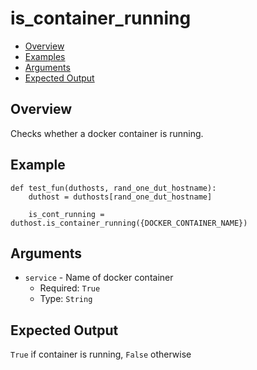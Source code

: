 # is_container_running

- [Overview](#overview)
- [Examples](#examples)
- [Arguments](#arguments)
- [Expected Output](#expected-output)

## Overview
Checks whether a docker container is running.

## Example
```
def test_fun(duthosts, rand_one_dut_hostname):
    duthost = duthosts[rand_one_dut_hostname]

    is_cont_running = duthost.is_container_running({DOCKER_CONTAINER_NAME})
```

## Arguments
- `service` - Name of docker container
    - Required: `True`
    - Type: `String`

## Expected Output
`True` if container is running, `False` otherwise